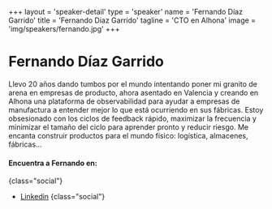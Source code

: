 +++
layout = 'speaker-detail'
type = 'speaker'
name = 'Fernando Díaz Garrido'
title = 'Fernando Diaz Garrido'
tagline = 'CTO en Alhona'
image = 'img/speakers/fernando.jpg'
+++

# Fernando Díaz Garrido
Llevo 20 años dando tumbos por el mundo intentando poner mi granito de arena en empresas de producto, ahora asentado en Valencia y creando en Alhona una plataforma de observabilidad para ayudar a empresas de manufactura a entender mejor lo que está ocurriendo en sus fábricas. Estoy obsesionado con los ciclos de feedback rápido, maximizar la frecuencia y minimizar el tamaño del ciclo para aprender pronto y reducir riesgo. Me encanta construir productos para el mundo físico: logística, almacenes, fábricas…

#### Encuentra a Fernando en:

{class="social"}
- [Linkedin](https://www.linkedin.com/in/fernando-diaz-garrido/)
  {class="social"}